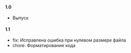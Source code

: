 #### 1.0

* Выпуск

#### 1.1

* fix: Исправлена ошибка при нулевом размере файла
* chore: Форматирование кода

